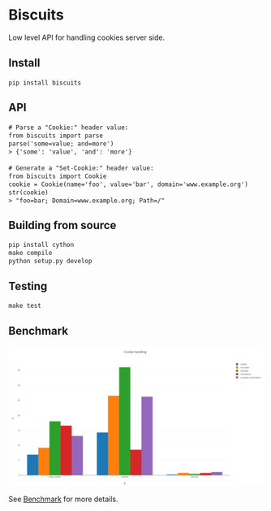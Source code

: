 # Biscuits

Low level API for handling cookies server side.


## Install

    pip install biscuits


## API

    # Parse a "Cookie:" header value:
    from biscuits import parse
    parse('some=value; and=more')
    > {'some': 'value', 'and': 'more'}

    # Generate a "Set-Cookie:" header value:
    from biscuits import Cookie
    cookie = Cookie(name='foo', value='bar', domain='www.example.org')
    str(cookie)
    > "foo=bar; Domain=www.example.org; Path=/"


## Building from source

    pip install cython
    make compile
    python setup.py develop

## Testing

    make test

## Benchmark

![benchmark](benchmark.png)

See [Benchmark](https://github.com/pyrates/biscuits/wiki/Benchmark) for more
details.
